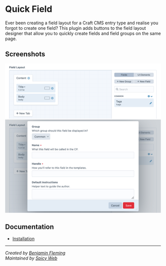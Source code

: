# Quick Field

Ever been creating a field layout for a Craft CMS entry type and realise you forgot to create one field? This plugin adds buttons to the field layout designer that allow you to quickly create fields and field groups on the same page.

## Screenshots

<img src="docs/assets/screenshot1.png" width="841">
<img src="docs/assets/screenshot2.png" width="841">

## Documentation

- [Installation](docs/installation.md)

---

*Created by [Benjamin Fleming](https://github.com/benjamminf)*
<br>
*Maintained by [Spicy Web](https://spicyweb.com.au)*
